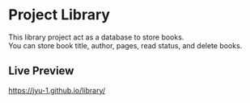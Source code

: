 # Project Library

This library project act as a database to store books.\
You can store book title, author, pages, read status, and delete books.

## Live Preview

https://jyu-1.github.io/library/
